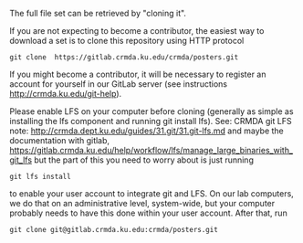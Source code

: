 The full file set can be retrieved by "cloning it".  

If you are not expecting to become a contributor, the easiest
way to download a set is to clone this repository using HTTP protocol

```git clone  https://gitlab.crmda.ku.edu/crmda/posters.git```

If you might become a contributor, it will be necessary
to register an account for yourself in our GitLab server
(see instructions http://crmda.ku.edu/git-help).

Please enable LFS on your computer before cloning (generally
as simple as installing the lfs component and running git install lfs).
See: CRMDA git LFS note: http://crmda.dept.ku.edu/guides/31.git/31.git-lfs.md
and maybe the documentation with gitlab,  https://gitlab.crmda.ku.edu/help/workflow/lfs/manage_large_binaries_with_git_lfs but the part of this you need to worry about is just running


```git lfs install```

to enable your user account to integrate git and LFS.  On our lab
computers, we do that on an administrative level, system-wide,
but your computer probably needs to have this done within your user
account. After that, run

```git clone git@gitlab.crmda.ku.edu:crmda/posters.git```

